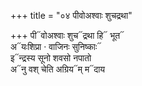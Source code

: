 +++
title = "०४ पीवोअश्वाः शुचद्रथा"

+++
पी᳓वोअश्वाः शुच᳓द्रथा हि᳓ भूत᳓  
अ᳓यःशिप्रा · वाजिनः सुनिष्काः᳓  
इ᳓न्द्रस्य सूनो शवसो नपातो  
अ᳓नु वश् चेति अग्रिय᳓म् म᳓दाय